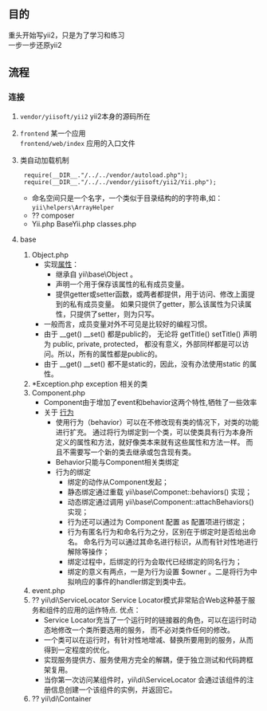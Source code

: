 ## 目的

重头开始写yii2，只是为了学习和练习  
一步一步还原yii2

## 流程

### 连接
1. `vendor/yiisoft/yii2` yii2本身的源码所在
2. `frontend`	某一个应用   
   `frontend/web/index` 应用的入口文件  
3. 类自动加载机制
	
	    require(__DIR__."/../../vendor/autoload.php");
		require(__DIR__."/../../vendor/yiisoft/yii2/Yii.php");

	- 命名空间只是一个名字，一个类似于目录结构的的字符串,如：`yii\helpers\ArrayHelper`
	- ?? composer
	- Yii.php  BaseYii.php  classes.php

4. base
	1. Object.php   
		+ 实现[属性](http://www.digpage.com/property.html)：
			- 继承自 yii\base\Object 。
			- 声明一个用于保存该属性的私有成员变量。
			- 提供getter或setter函数，或两者都提供，用于访问、修改上面提到的私有成员变量。 如果只提供了getter，那么该属性为只读属性，只提供了setter，则为只写。 
		+ 一般而言，成员变量对外不可见是比较好的编程习惯。
		+ 由于 __get() __set() 都是public的， 无论将 getTitle() setTitle() 声明为 public, private, protected， 都没有意义，外部同样都是可以访问。所以，所有的属性都是public的。
		+ 由于 __get() __set() 都不是static的，因此，没有办法使用static 的属性。
	2. *Exception.php exception 相关的类
	3. Component.php
		+ Component由于增加了event和behavior这两个特性,牺牲了一些效率
		+ 关于 [行为](http://www.digpage.com/behavior.html)
			- 使用行为（behavior）可以在不修改现有类的情况下，对类的功能进行扩充。 通过将行为绑定到一个类，可以使类具有行为本身所定义的属性和方法，就好像类本来就有这些属性和方法一样。 而且不需要写一个新的类去继承或包含现有类。
			- Behavior只能与Component相关类绑定
			- 行为的绑定 
				* 绑定的动作从Component发起；
				* 静态绑定通过重载 yii\base\Componet::behaviors() 实现；
				* 动态绑定通过调用 yii\base\Component::attachBehaviors() 实现；
				* 行为还可以通过为 Component 配置 as 配置项进行绑定；
				* 行为有匿名行为和命名行为之分，区别在于绑定时是否给出命名。 命名行为可以通过其命名进行标识，从而有针对性地进行解除等操作；
				* 绑定过程中，后绑定的行为会取代已经绑定的同名行为；
				* 绑定的意义有两点，一是为行为设置 $owner 。二是将行为中拟响应的事件的handler绑定到类中去。
	4. event.php
	5. ?? yii\di\ServiceLocator   Service Locator模式非常贴合Web这种基于服务和组件的应用的运作特点. 优点：
		- Service Locator充当了一个运行时的链接器的角色，可以在运行时动态地修改一个类所要选用的服务， 而不必对类作任何的修改。
		- 一个类可以在运行时，有针对性地增减、替换所要用到的服务，从而得到一定程度的优化。
		- 实现服务提供方、服务使用方完全的解耦，便于独立测试和代码跨框架复用。
		- 当你第一次访问某组件时，yii\di\ServiceLocator 会通过该组件的注册信息创建一个该组件的实例，并返回它。
	6. ?? yii\di\Container